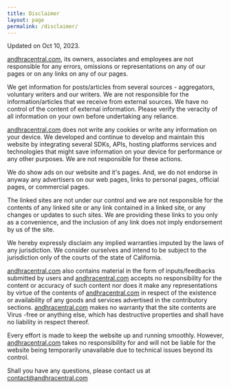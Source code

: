 ```yaml
---
title: Disclaimer
layout: page
permalink: /disclaimer/
---
```


<smallnote>Updated on Oct 10, 2023.</smallnote>

[andhracentral.com](https://andhracentral.com), its owners, associates and employees are not responsible for any errors, omissions or representations on any of our pages or on any links on any of our pages.

We get information for posts/articles from several sources - aggregators, voluntary writers and our writers. We are not responsible for the information/articles that we receive from external sources. We have no control of the content of external information. Please verify the veracity of all information on your own before undertaking any reliance.

[andhracentral.com](https://andhracentral.com) does not write any cookies or write any information on your device. We developed and continue to develop and maintain this website by integrating several SDKs, APIs, hosting platforms services and technologies that might save information on your device for performance or any other purposes. We are not responsible for these actions. 

We do show ads on our website and it's pages. And, we do not endorse in anyway any advertisers on our web pages, links to personal pages, official pages, or commercial pages.

The linked sites are not under our control and we are not responsible for the contents of any linked site or any link contained in a linked site, or any changes or updates to such sites. We are providing these links to you only as a convenience, and the inclusion of any link does not imply endorsement by us of the site.

We hereby expressly disclaim any implied warranties imputed by the laws of any jurisdiction. We consider ourselves and intend to be subject to the jurisdiction only of the courts of the state of California.

[andhracentral.com](https://andhracentral.com) also contains material in the form of inputs/feedbacks submitted by users and [andhracentral.com](https://andhracentral.com) accepts no responsibility for the content or accuracy of such content nor does it make any representations by virtue of the contents of [andhracentral.com](https://andhracentral.com) in respect of the existence or availability of any goods and services advertised in the contributory sections. [andhracentral.com](https://andhracentral.com) makes no warranty that the site contents are Virus -free or anything else, which has destructive properties and shall have no liability in respect thereof.

Every effort is made to keep the website up and running smoothly. However, [andhracentral.com](https://andhracentral.com) takes no responsibility for and will not be liable for the website being temporarily unavailable due to technical issues beyond its control.

Shall you have any questions, please contact us at [contact@andhracentral.com](mailto:contact@andhracentral.com)